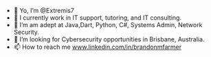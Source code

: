 - 👋 Yo, I’m @Extremis7
- 👀 I currently work in IT support, tutoring, and IT consulting.
- 🌱 I’m am adept at Java,Dart, Python, C#, Systems Admin, Network Security.
- 💞️ I’m looking for Cybersecurity opportunities in Brisbane, Australia.
- 📫 How to reach me www.linkedin.com/in/brandonmfarmer

<!---
Extremis7/Extremis7 is a ✨ special ✨ repository because its `README.md` (this file) appears on your GitHub profile.
You can click the Preview link to take a look at your changes.
--->
